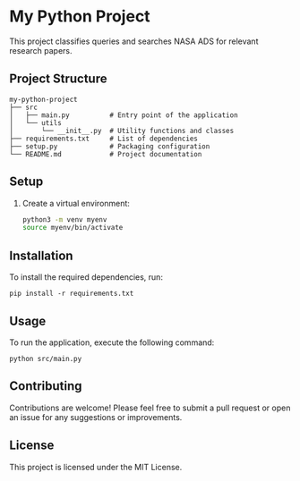 # My Python Project

This project classifies queries and searches NASA ADS for relevant research papers.

## Project Structure

```
my-python-project
├── src
│   ├── main.py          # Entry point of the application
│   └── utils
│       └── __init__.py  # Utility functions and classes
├── requirements.txt     # List of dependencies
├── setup.py             # Packaging configuration
└── README.md            # Project documentation
```

## Setup

1. Create a virtual environment:
   ```sh
   python3 -m venv myenv
   source myenv/bin/activate
   ```

## Installation

To install the required dependencies, run:

```
pip install -r requirements.txt
```

## Usage

To run the application, execute the following command:

```
python src/main.py
```

## Contributing

Contributions are welcome! Please feel free to submit a pull request or open an issue for any suggestions or improvements. 

## License

This project is licensed under the MIT License.